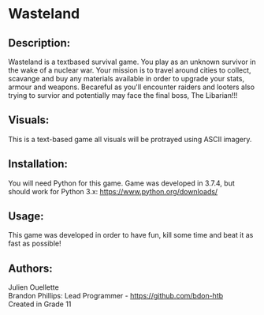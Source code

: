 # Wasteland

## Description:  
Wasteland is a textbased survival game. You play as an unknown survivor in the wake of a nuclear war. Your mission is to travel around cities to collect, scavange and buy any materials available in order to upgrade your stats, armour and weapons. Becareful as you'll encounter raiders and looters also trying to survior and potentially may face the final boss, The Libarian!!!

## Visuals:  
This is a text-based game all visuals will be protrayed using ASCII imagery.

## Installation:  
You will need Python for this game. Game was developed in 3.7.4, but should work for Python 3.x: https://www.python.org/downloads/  

## Usage:  
This game was developed in order to have fun, kill some time and beat it as fast as possible!

## Authors:  
Julien Ouellette  
Brandon Phillips: Lead Programmer - https://github.com/bdon-htb  
Created in Grade 11
